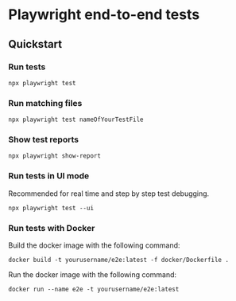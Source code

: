 # Playwright end-to-end tests

## Quickstart

### Run tests

`npx playwright test`

### Run matching files

`npx playwright test nameOfYourTestFile`

### Show test reports

`npx playwright show-report`

### Run tests in UI mode

Recommended for real time and step by step test debugging. 

`npx playwright test --ui`

### Run tests with Docker

Build the docker image with the following command:

`docker build -t yourusername/e2e:latest -f docker/Dockerfile .`

Run the docker image with the following command:

`docker run --name e2e -t yourusername/e2e:latest`